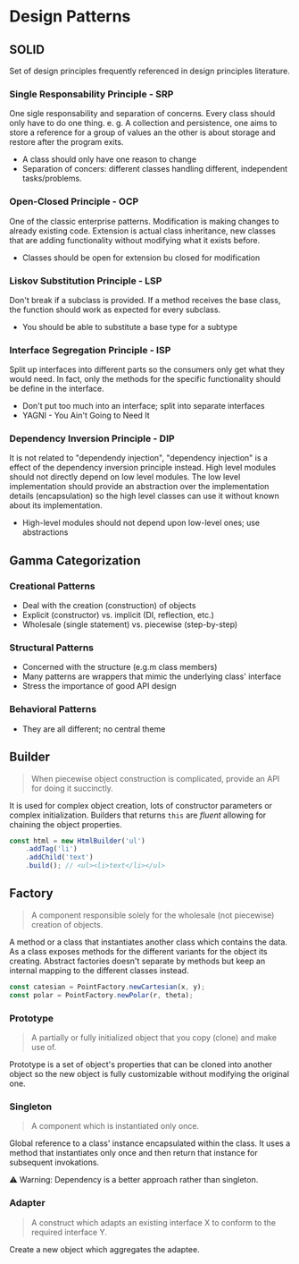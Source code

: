 # Design Patterns

## SOLID

Set of design principles frequently referenced in design principles literature.

### Single Responsability Principle - SRP

One sigle responsability and separation of concerns. Every class should only have to do one thing. e. g. A collection and persistence, one aims to store a reference for a group of values an the other is about storage and restore after the program exits.

* A class should only have one reason to change
* Separation of concers: different classes handling different, independent tasks/problems.

### Open-Closed Principle - OCP

One of the classic enterprise patterns. Modification is making changes to already existing code. Extension is actual class inheritance, new classes that are adding functionality without modifying what it exists before.

* Classes should be open for extension bu closed for modification

### Liskov Substitution Principle - LSP

Don't break if a subclass is provided. If a method receives the base class, the function should work as expected for every subclass.

* You should be able to substitute a base type for a subtype

### Interface Segregation Principle - ISP

Split up interfaces into different parts so the consumers only get what they would need. In fact, only the methods for the specific functionality should be define in the interface.

* Don't put too much into an interface; split into separate interfaces
* YAGNI - You Ain't Going to Need It

### Dependency Inversion Principle - DIP

It is not related to "dependendy injection", "dependency injection" is a effect of the dependency inversion principle instead. High level modules should not directly depend on low level modules. The low level implementation should provide an abstraction over the implementation details (encapsulation) so the high level classes can use it without known about its implementation.

* High-level modules should not depend upon low-level ones; use abstractions

## Gamma Categorization

### Creational Patterns

* Deal with the creation (construction) of objects
* Explicit (constructor) vs. implicit (DI, reflection, etc.)
* Wholesale (single statement) vs. piecewise (step-by-step)

### Structural Patterns

* Concerned with the structure (e.g.m class members)
* Many patterns are wrappers that mimic the underlying class' interface
* Stress the importance of good API design

### Behavioral Patterns

* They are all different; no central theme

## Builder

> When piecewise object construction is complicated, provide an API for doing it succinctly.

It is used for complex object creation, lots of constructor parameters or complex initialization. Builders that returns `this` are _fluent_ allowing for chaining the object properties.

```js
const html = new HtmlBuilder('ul')
    .addTag('li')
    .addChild('text')
    .build(); // <ul><li>text</li></ul>
```

## Factory

> A component responsible solely for the wholesale (not piecewise) creation of objects.

A method or a class that instantiates another class which contains the data. As a class exposes methods for the different variants for the object its creating. Abstract factories doesn't separate by methods but keep an internal mapping to the different classes instead.

```js
const catesian = PointFactory.newCartesian(x, y);
const polar = PointFactory.newPolar(r, theta);
```

### Prototype

> A partially or fully initialized object that you copy (clone) and make use of.

Prototype is a set of object's properties that can be cloned into another object so the new object is fully customizable without modifying the original one.

### Singleton

> A component which is instantiated only once.

Global reference to a class' instance encapsulated within the class. It uses a method that instantiates only once and then return that instance for subsequent invokations.

⚠️ Warning: Dependency is a better approach rather than singleton.

### Adapter

> A construct which adapts an existing interface X to conform to the required interface Y.

Create a new object which aggregates the adaptee.

